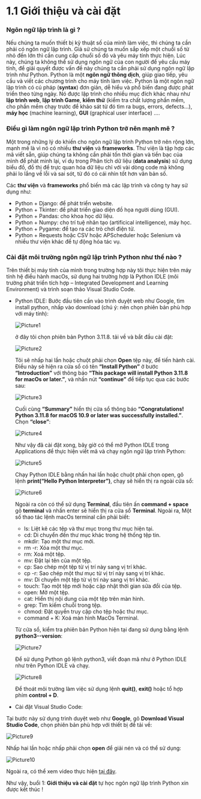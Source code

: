 # 1.1 Giới thiệu và cài đặt
### Ngôn ngữ lập trình là gì ?
Nếu chúng ta muốn thiết bị kỹ thuật số của mình làm việc, thì chúng ta cần phải có ngôn ngữ lập trình. Giả sử chúng ta muốn sắp xếp một chuổi số từ nhỏ đến lớn thì cần cung cấp chuổi số đó và yêu máy tính thực hiện. Lúc này, chúng ta không thể sử dụng ngôn ngữ của con người để yêu cầu máy tính, để giải quyết được vấn đề này chúng ta cần phải sử dụng ngôn ngữ lập trình như Python. Python là một **ngôn ngữ thông dịch**, giúp giao tiếp, yêu cầu và viết các chương trình cho máy tính làm việc.
Python là một ngôn ngữ lập trình có cú pháp (**syntax**) đơn giản, dễ hiểu và phổ biến đang được phát triển theo từng ngày. Nó được lập trình cho nhiều mục đích khác nhau như **lập trình web**, **lập trình Game**, **kiểm thử** (kiểm tra chất lượng phần mềm, cho phần mềm chạy trước để khảo sát từ đó tìm ra bugs, errors, defects…), **máy học** (machine learning), **GUI** (graphical user interface) ….

### Điều gì làm ngôn ngữ lập trình Python trở nên mạnh mẽ ?
Một trong những lý do khiến cho ngôn ngữ lập trình Python trở nên rộng lớn, mạnh mẽ là vì nó có nhiều **thư viện** và **frameworks**. Thư viện là tập hợp các mã viết sẵn, giúp chúng ta không cần phải tốn thời gian và tiền bạc của mình để phát minh lại, ví dụ trong Phân tích dữ liệu (**data analysis**) sử dụng biểu đồ, đồ thị để trực quan hóa dữ liệu chỉ với vài dòng code mà không phải lo lắng về lỗi và sai sót, từ đó có cái nhìn tốt hơn văn bản số. 

Các **thư viện** và **frameworks** phổ biến mà các lập trình và công ty hay sử dụng như:
* Python + Django: để phát triển website.
* Python + Tkinter: để phát triển giao diện đồ họa người dùng (GUI).
* Python + Pandas: cho khoa học dữ liệu.
* Python + Numpy: cho trí tuệ nhân tạo (artificical intelligence), máy học.
* Python + Pygame: để tạo ra các trò chơi điện tử.
* Python + Requests hoặc CSV hoặc APScheduler hoặc Selenium và nhiều thư viện khác để tự động hóa tác vụ.

### Cài đặt môi trường ngôn ngữ lập trình Python như thế nào ?
Trên thiết bị máy tính của mình trong trường hợp này tôi thực hiện trên máy tính hệ điều hành macOs, sử dụng hai trường hợp là Python IDLE (môi trường phát triển tích hợp – Integrated Development and Learning Environment) và trình soạn thảo Visual Studio Code.
* Python IDLE: Bước đầu tiên cần vào trình duyệt web như Google, tìm install python, nhấp vào download (chú ý: nên chọn phiên bản phù hợp với máy tính):
  
  ![Picture1](https://github.com/HoVanNguyen09/self-learning-Python/assets/74241334/ea9c28d2-a708-45d4-993e-4c2c8a0f858f)
  
  ở đây tôi chọn phiên bản Python 3.11.8. tải về và bắt đầu cài đặt:
  
  ![Picture2](https://github.com/HoVanNguyen09/self-learning-Python/assets/74241334/18c8a92d-6ecf-4d94-a60c-fcdd9c45d45d)
  
  Tôi sẽ nhấp hai lần hoặc chuột phải chọn **Open** tệp này, để tiến hành cài. Điều này sẽ hiện ra cửa sổ có tên **“Install Python”** ở bước **“Introduction”** với thông báo **“This  package will 
  install Python 3.11.8 for 
  macOs or later.”**, và nhấn nút **“continue”** để tiếp tục qua các bước sau:

  ![Picture3](https://github.com/HoVanNguyen09/self-learning-Python/assets/74241334/07e1237a-8c59-4b49-8572-c716773b12cb)

  Cuối cùng **“Summary”** hiển thị cửa sổ thông báo **“Congratulations!  Python 3.11.8 for macOS 10.9 or later was successfully installed.”**. Chọn **“close”**:
  
  ![Picture4](https://github.com/HoVanNguyen09/self-learning-Python/assets/74241334/89ec597f-3fca-4b08-8091-6627ce142265)

  Như vậy đã cài đặt xong, bây giờ có thể mở Python IDLE trong Applications để thực hiện viết mã và chạy ngôn ngữ lập trình Python:

  ![Picture5](https://github.com/HoVanNguyen09/self-learning-Python/assets/74241334/f89ebb5f-2543-40d6-befe-23d96b54e8fd)

  Chạy Python IDLE bằng nhấn hai lần hoặc chuột phải chọn open, gõ lệnh **print(“Hello Python Interpreter”)**, chạy sẽ hiển thị ra ngoài cửa sổ:

  ![Picture6](https://github.com/HoVanNguyen09/self-learning-Python/assets/74241334/afc26fda-8b0e-4352-914d-5fd96b0c1efd)

  Ngoài ra còn có thể sử dụng **Terminal**, đầu tiên ấn **command + space** gõ **terminal** và nhấn enter sẽ hiển thị ra cửa sổ **Terminal**. Ngoài ra, Một số thao tác lệnh macOs terminal cần phải 
  biết:
  
  -	ls: Liệt kê các tệp và thư mục trong thư mục hiện tại.
  -	cd: Di chuyển đến thư mục khác trong hệ thống tệp tin.
  -	mkdir: Tạo một thư mục mới.
  -	rm -r: Xóa một thư mục.
  -	rm: Xoá một tệp.
  -	mv: Đặt lại tên của một tệp.
  -	cp: Sao chép một tệp từ vị trí này sang vị trí khác.
  -	cp -r: Sao chép một thư mục từ vị trí này sang vị trí khác.
  -	mv: Di chuyển một tệp từ vị trí này sang vị trí khác.
  -	touch: Tạo một tệp mới hoặc cập nhật thời gian sửa đổi của tệp.
  -	open: Mở một tệp.
  -	cat: Hiển thị nội dung của một tệp trên màn hình.
  -	grep: Tìm kiếm chuỗi trong tệp.
  -	chmod: Đặt quyền truy cập cho tệp hoặc thư mục.
  -	command + K: Xoá màn hình MacOs Terminal.
    
  Từ cửa sổ, kiểm tra phiên bản Python hiện tại đang sử dụng bằng lệnh **python3--version**:

   ![Picture7](https://github.com/HoVanNguyen09/self-learning-Python/assets/74241334/8e0b3951-96c7-4068-9b3f-0a56cd7c3c2f)

  Để sử dụng Python gõ lệnh python3, viết đoạn mã như ở Python IDLE như trên Python IDLE và chạy.

  ![Picture8](https://github.com/HoVanNguyen09/self-learning-Python/assets/74241334/74afc737-4f7e-4d8c-811a-d018709c90dc)

  Để thoát môi trường làm việc sử dụng lệnh **quit()**, **exit()** hoặc tổ hợp phím **control + D**.

*	Cài đặt Visual Studio Code:
  
  Tại bước này sử dụng trình duyệt web như **Google**, gõ **Download Visual Studio Code**, chọn phiên bản phù hợp với thiết bị để tải về:
  
  ![Picture9](https://github.com/HoVanNguyen09/self-learning-Python/assets/74241334/74afc737-4f7e-4d8c-811a-d018709c90dc)

  Nhấp hai lần hoặc nhấp phải chọn **open** để giải nén và có thể sử dụng:

  ![Picture10](https://github.com/HoVanNguyen09/self-learning-Python/assets/74241334/9536a2f5-218c-40d4-801a-7c3191f4d7a5)
 
Ngoài ra, có thể xem video thực hiện [tại đây](https://youtu.be/PExERzHu0tY?si=toE5-BadkrGpjSKq).

Như vậy, buổi 1: **Giới thiệu và cài đặt** tự học ngôn ngữ lập trình Python xin được kết thúc ! 
